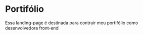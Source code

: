 # Portifólio
Essa landing-page é destinada para contruir meu portifólio como desenvolvedora front-end
